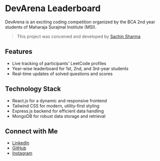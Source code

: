 # DevArena Leaderboard

DevArena is an exciting coding competition organized by the BCA 2nd year students of Maharaja Surajmal Institute (MSI).

> This project was conceived and developed by [Sachin Sharma](https://github.com/chinxcode)

## Features

-   Live tracking of participants' LeetCode profiles
-   Year-wise leaderboard for 1st, 2nd, and 3rd-year students
-   Real-time updates of solved questions and scores

## Technology Stack

-   React.js for a dynamic and responsive frontend
-   Tailwind CSS for modern, utility-first styling
-   Express.js backend for efficient data handling
-   MongoDB for robust data storage and retrieval

## Connect with Me

-   [LinkedIn](https://www.linkedin.com/in/sachinxcode)
-   [GitHub](https://github.com/chinxcode)
-   [Instagram](https://www.instagram.com/sachin11175/)
